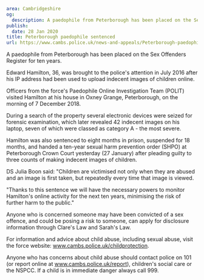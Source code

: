 ```yaml
area: Cambridgeshire
og:
  description: A paedophile from Peterborough has been placed on the Sex Offenders Register for ten years.
publish:
  date: 28 Jan 2020
title: Peterborough paedophile sentenced
url: https://www.cambs.police.uk/news-and-appeals/Peterborough-paedophile-sentenced
```

A paedophile from Peterborough has been placed on the Sex Offenders Register for ten years.

Edward Hamilton, 36, was brought to the police's attention in July 2016 after his IP address had been used to upload indecent images of children online.

Officers from the force's Paedophile Online Investigation Team (POLIT) visited Hamilton at his house in Oxney Grange, Peterborough, on the morning of 7 December 2018.

During a search of the property several electronic devices were seized for forensic examination, which later revealed 42 indecent images on his laptop, seven of which were classed as category A - the most severe.

Hamilton was also sentenced to eight months in prison, suspended for 18 months, and handed a ten-year sexual harm prevention order (SHPO) at Peterborough Crown Court yesterday (27 January) after pleading guilty to three counts of making indecent images of children.

DS Julia Boon said: "Children are victimised not only when they are abused and an image is first taken, but repeatedly every time that image is viewed.

"Thanks to this sentence we will have the necessary powers to monitor Hamilton's online activity for the next ten years, minimising the risk of further harm to the public."

Anyone who is concerned someone may have been convicted of a sex offence, and could be posing a risk to someone, can apply for disclosure information through Clare's Law and Sarah's Law.

For information and advice about child abuse, including sexual abuse, visit the force website: www.cambs.police.uk/childprotection.

Anyone who has concerns about child abuse should contact police on 101 (or report online at www.cambs.police.uk/report), children's social care or the NSPCC. If a child is in immediate danger always call 999.
